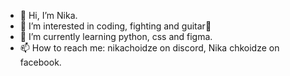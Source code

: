 - 👋 Hi, I’m Nika.
- 👀 I’m interested in coding, fighting and guitar🎸
- 🌱 I’m currently learning python, css and figma.
- 📫 How to reach me: nikachoidze on discord, Nika chkoidze on facebook.

  

<!---
NikaChkoidze26/NikaChkoidze26 is a ✨ special ✨ repository because its `README.md` (this file) appears on your GitHub profile.
You can click the Preview link to take a look at your changes.
--->
